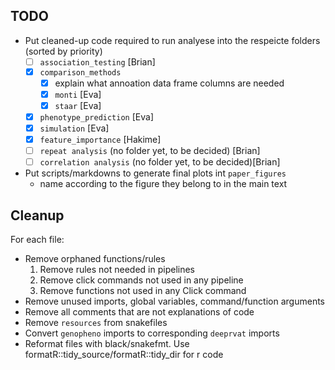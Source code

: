 
## TODO
* Put cleaned-up code required to run analyese into the respeicte folders (sorted by priority)
  * [ ] `association_testing` [Brian]
  * [x] `comparison_methods`
     * [x]  explain what annoation data frame columns are needed
     * [x] `monti` [Eva]
     * [x] `staar` [Eva]
  * [x] `phenotype_prediction` [Eva]
  * [x] `simulation` [Eva]
  * [x] `feature_importance` [Hakime]
  * [ ] `repeat analysis` (no folder yet, to be decided) [Brian] 
  * [ ] `correlation analysis` (no folder yet, to be decided)[Brian]
* Put scripts/markdowns to generate final plots int `paper_figures`
   * name according to the figure they belong to in the main text


## Cleanup

For each file:
* Remove orphaned functions/rules
  1. Remove rules not needed in pipelines
  1. Remove click commands not used in any pipeline
  1. Remove functions not used in any Click command
* Remove unused imports, global variables, command/function arguments
* Remove all comments that are not explanations of code
* Remove `resources` from snakefiles
* Convert `genopheno` imports to corresponding `deeprvat` imports
* Reformat files with black/snakefmt. Use formatR::tidy_source/formatR::tidy_dir for r code
